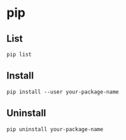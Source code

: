 <!-- -*- coding: utf-8; -*- -->

# pip

## List

    pip list

## Install

    pip install --user your-package-name

## Uninstall

    pip uninstall your-package-name
